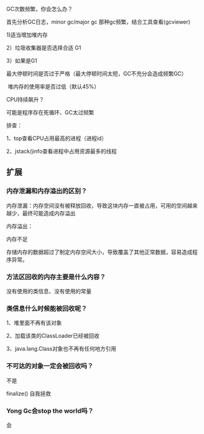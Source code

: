 GC次数频繁，你会怎么办？

首先分析GC日志，minor gc/major gc 那种gc频繁，结合工具查看(gcviewer)

1)适当增加堆内存

2）垃圾收集器是否选择合适  G1

3）如果是G1  

​	最大停顿时间是否过于严格（最大停顿时间太短，GC不充分会造成频繁GC）

​	堆内存的使用率是否过低（默认45%）





CPU持续飙升？

可能是程序存在死循环、GC太过频繁

排查：

1、top查看CPU占用最高的进程（进程id）

2、jstack/jinfo查看进程中占用资源最多的线程





## 扩展

### 内存泄漏和内存溢出的区别？

内存泄漏：内存空间没有被释放回收，导致这块内存一直被占用，可用的空间越来越少，最终可能造成内存溢出

内存溢出：

内存不足

存储内存的数据超过了制定内存空间大小，导致覆盖了其他正常数据，容易造成程序异常。

### 方法区回收的内存主要是什么内容？

没有使用的类信息、没有使用的常量

### 类信息什么时候能被回收呢？

1、堆里面不再有该对象

2、加载该类的ClassLoader已经被回收

3、java.lang.Class对象也不再有任何地方引用



### 不可达的对象一定会被回收吗？

不是

finalize() 自我拯救

### Yong Gc会stop the world吗？

会